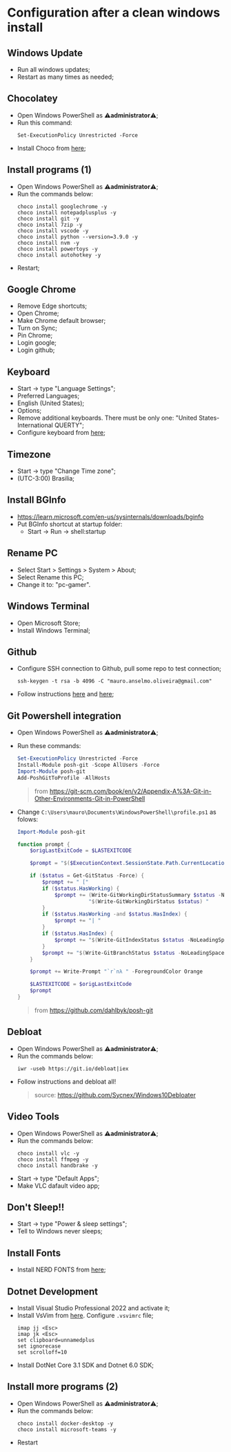 # Configuration after a clean windows install

## Windows Update

- Run all windows updates;
- Restart as many times as needed;

## Chocolatey

- Open Windows PowerShell as :warning:**administrator**:warning:;
- Run this command:
  ```
  Set-ExecutionPolicy Unrestricted -Force
  ```
- Install Choco from [here](https://chocolatey.org/install);
 
 ## Install programs (1)
 
- Open Windows PowerShell as :warning:**administrator**:warning:;
- Run the commands below:
   ```  
  choco install googlechrome -y
  choco install notepadplusplus -y
  choco install git -y
  choco install 7zip -y
  choco install vscode -y
  choco install python --version=3.9.0 -y
  choco install nvm -y
  choco install powertoys -y
  choco install autohotkey -y
  ```
- Restart;

## Google Chrome

- Remove Edge shortcuts;
- Open Chrome;
- Make Chrome default browser;
- Turn on Sync;
- Pin Chrome;
- Login google;
- Login github;

## Keyboard

- Start -> type "Language Settings";
- Preferred Languages;
- English (United States);
- Options;
- Remove additional keyboards. There must be only one: "United States-International QUERTY";
- Configure keyboard from [here](https://github.com/mauroao/keyboard-layout);

## Timezone

- Start -> type "Change Time zone";
- (UTC-3:00) Brasilia;

## Install BGInfo

- https://learn.microsoft.com/en-us/sysinternals/downloads/bginfo
- Put BGInfo shortcut at startup folder:
  - Start -> Run -> shell:startup
    
## Rename PC

- Select Start > Settings > System > About;
- Select Rename this PC;
- Change it to: "pc-gamer".


## Windows Terminal

- Open Microsoft Store;
- Install Windows Terminal;

## Github

- Configure SSH connection to Github, pull some repo to test connection;
  ```
  ssh-keygen -t rsa -b 4096 -C "mauro.anselmo.oliveira@gmail.com"
  ```
- Follow instructions [here](https://gist.github.com/raduserbanescu/b5c90780a8a0fc17165e2eb42c51d4fe) and [here](https://www.timschaeps.be/post/adding-git-bash-to-windows-terminal/);
  
## Git Powershell integration

- Open Windows PowerShell as :warning:**administrator**:warning:;
- Run these commands:

  ```powershell
  Set-ExecutionPolicy Unrestricted -Force
  Install-Module posh-git -Scope AllUsers -Force
  Import-Module posh-git
  Add-PoshGitToProfile -AllHosts
  ```
  > from https://git-scm.com/book/en/v2/Appendix-A%3A-Git-in-Other-Environments-Git-in-PowerShell 

- Change `C:\Users\mauro\Documents\WindowsPowerShell\profile.ps1` as folows:
  ```powershell
  Import-Module posh-git
  
  function prompt {
      $origLastExitCode = $LASTEXITCODE
  
      $prompt = "$($ExecutionContext.SessionState.Path.CurrentLocation)"
  
      if ($status = Get-GitStatus -Force) {
          $prompt += " ["
          if ($status.HasWorking) {
              $prompt += (Write-GitWorkingDirStatusSummary $status -NoLeadingSpace) +
                         "$(Write-GitWorkingDirStatus $status) "
          }
          if ($status.HasWorking -and $status.HasIndex) {
              $prompt += "| "
          }
          if ($status.HasIndex) {
              $prompt += "$(Write-GitIndexStatus $status -NoLeadingSpace) "
          }
          $prompt += "$(Write-GitBranchStatus $status -NoLeadingSpace)$(Write-GitBranchName $status)]"
      }
  
      $prompt += Write-Prompt "`r`nλ " -ForegroundColor Orange
  
      $LASTEXITCODE = $origLastExitCode
      $prompt
  }
  ```
  > from https://github.com/dahlbyk/posh-git

## Debloat

- Open Windows PowerShell as :warning:**administrator**:warning:;
- Run the commands below:
  ```
  iwr -useb https://git.io/debloat|iex
  ```
- Follow instructions and debloat all!
  > source: https://github.com/Sycnex/Windows10Debloater

## Video Tools

- Open Windows PowerShell as :warning:**administrator**:warning:;
- Run the commands below:
  ```
  choco install vlc -y
  choco install ffmpeg -y
  choco install handbrake -y
  
  ```
- Start -> type "Default Apps";
- Make VLC dafault video app;

## Don't Sleep!!

- Start -> type "Power & sleep settings";
- Tell to Windows never sleeps;

## Install Fonts

- Install NERD FONTS from [here](https://github.com/mauroao/dotfiles/blob/master/fonts);

## Dotnet Development

- Install Visual Studio Professional 2022 and activate it;
- Install VsVim from [here](https://marketplace.visualstudio.com/items?itemName=JaredParMSFT.VsVim2022Preview). Configure `.vsvimrc` file;
  ```
  imap jj <Esc>
  imap jk <Esc>
  set clipboard=unnamedplus
  set ignorecase
  set scrolloff=10
  ```
- Install DotNet Core 3.1 SDK and Dotnet 6.0 SDK;

## Install more programs (2)
 
- Open Windows PowerShell as :warning:**administrator**:warning:;
- Run the commands below:
  ```
  choco install docker-desktop -y
  choco install microsoft-teams -y 
  ```
- Restart



